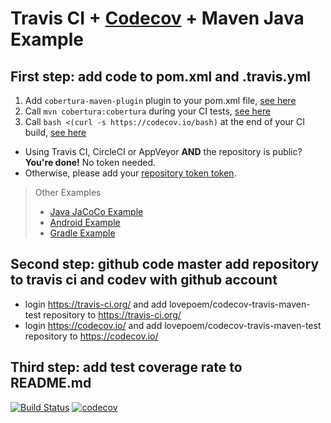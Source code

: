 
Travis CI + [Codecov][0] + Maven Java Example
===============================
## First step: add code to pom.xml and .travis.yml
1. Add `cobertura-maven-plugin` plugin to your pom.xml file, [see here](https://github.com/lovepoem/codecov-travis-maven-test/blob/master/pom.xml#L39-L50)
1. Call `mvn cobertura:cobertura` during your CI tests, [see here](https://github.com/lovepoem/codecov-travis-maven-test/blob/master/.travis.yml#L4)
1. Call `bash <(curl -s https://codecov.io/bash)` at the end of your CI build, [see here](https://github.com/lovepoem/codecov-travis-maven-test/blob/master/.travis.yml#L7)
  - Using Travis CI, CircleCI or AppVeyor **AND** the repository is public? **You're done!** No token needed.
  - Otherwise, please add your [repository token token][5].

> Other Examples
> - [Java JaCoCo Example][1]
> - [Android Example][3]
> - [Gradle Example][2]


[0]: https://codecov.io/
[1]: https://github.com/codecov/example-java
[2]: https://github.com/codecov/example-gradle
[3]: https://github.com/codecov/example-android
[5]: http://docs.codecov.io/docs/about-the-codecov-bash-uploader#section-upload-token

## Second step: github code master add repository to travis ci and codev with github account 

  - login https://travis-ci.org/ and add lovepoem/codecov-travis-maven-test repository to https://travis-ci.org/
  - login https://codecov.io/ and add lovepoem/codecov-travis-maven-test repository to https://codecov.io/

## Third step: add test coverage rate to README.md
[![Build Status](https://travis-ci.org/lovepoem/codecov-travis-maven-test.svg?branch=master)](https://travis-ci.org/lovepoem/codecov-travis-maven-test)
[![codecov](https://codecov.io/gh/lovepoem/codecov-travis-maven-test/branch/master/graph/badge.svg)](https://codecov.io/gh/lovepoem/codecov-travis-maven-test)
